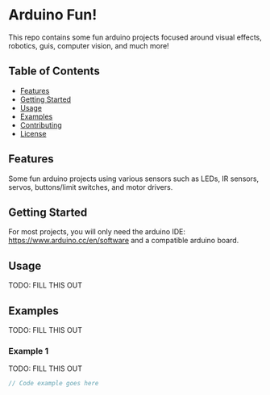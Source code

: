 # Arduino Fun!
This repo contains some fun arduino projects focused around visual effects, robotics, guis, computer vision, and much more!

## Table of Contents
- [Features](#features)
- [Getting Started](#getting-started)
- [Usage](#usage)
- [Examples](#examples)
- [Contributing](#contributing)
- [License](#license)

## Features

Some fun arduino projects using various sensors such as LEDs, IR sensors, servos, buttons/limit switches, and motor drivers. 

## Getting Started

For most projects, you will only need the arduino IDE: https://www.arduino.cc/en/software
and a compatible arduino board. 

## Usage
TODO: FILL THIS OUT
## Examples

TODO: FILL THIS OUT

### Example 1
TODO: FILL THIS OUT

```cpp
// Code example goes here
